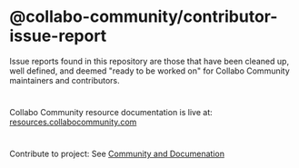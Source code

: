 # @collabo-community/contributor-issue-report
Issue reports found in this repository are those that have been cleaned up, well defined, and deemed "ready to be worked on" for Collabo Community maintainers and contributors.

#

Collabo Community resource documentation is live at: [resources.collabocommunity.com](https://resources.collabocommunity.com)

#

Contribute to project: See [Community and Documenation](https://resources.collabocommunity.com/p/vmg4PL1ozeI435/Community-and-Documentation)
